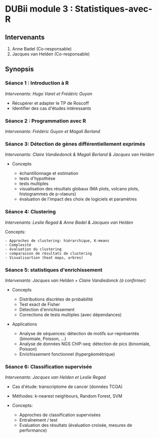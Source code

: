 
# DUBii module 3 : Statistiques-avec-R

## Intervenants

1. Anne Badel (Co-responsable)
2. Jacques van Helden (Co-responsable)

## Synopsis

### Séance 1 : Introduction à R

*Intervenants: Hugo Varet et Frédéric Guyon*

- Récupérer et adapter le TP de Roscoff
- Identifier des cas d'études intéressants

### Séance 2 : Programmation avec R

*Intervenants: Frédéric Guyon et Magali Berland*




### Séance 3: Détection de gènes différentiellement exprimés

*Intervenants: Claire Vandiedonck & Magali Berland & Jacques van Helden*

- Concepts

    - échantillonnage et estimation
    - tests d'hypothèse
    - tests multiples
    - visualisation des résultats globaux  (MA plots, volcano plots, histogrammes de p-vlaeurs)
    - évaluation de l'impact des choix de logiciels et paramètres 

### Séance 4: Clustering

*Intervenants: Leslie Regad & Anne Badel & Jacques van Helden*

Concepts:

    - Approches de clustering: hiérarchique, K-means
    - Complexité
    - évaluation du clustering
    - comparaison de résultats de clustering
    - Visualisartion (heat maps, arbres)
    
### Séance 5: statistiques d'enrichissement

*Intervenants: Jacques van Helden + Claire Vandiedonck (à confirmer)*

- Concepts

    - Distributions discrètes de probabilité
    - Test exact de Fisher
    - Détection d'enrichissement 
    - Corrections de tests multiples (avec dépendances)

- Applications

    - Analyse de séquences: détection de motifs sur-représentés (binomiale, Poisson, ...)
    - Analyse de données NGS ChIP-seq: détection de pics (binomiale, Poisson)
    - Enrichissement fonctionnel (hypergéométrique)

### Séance 6: Classification supervisée

*Intervenants: Jacques van Helden et Leslie Regad*

- Cas d'étude: transcriptome de cancer (données TCGA)
- Méthodes: k-nearest neighbours, Random Forest, SVM
- Concepts:

    - Approches de classification supervisées
    - Entraînement / test
    - Evaluation des résultats (évaluation croisée, mesures de performance)

